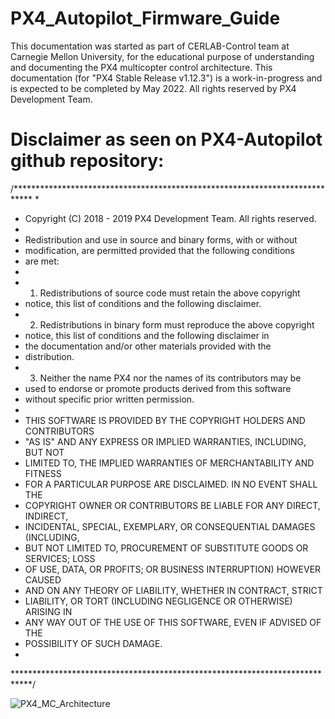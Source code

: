 # PX4_Autopilot_Firmware_Guide
This documentation was started as part of CERLAB-Control team at Carnegie Mellon University, for the educational purpose of understanding and documenting the PX4 multicopter control architecture. This documentation (for "PX4 Stable Release v1.12.3") is a work-in-progress and is expected to be completed by May 2022. All rights reserved by PX4 Development Team. 
# Disclaimer as seen on PX4-Autopilot github repository:
/****************************************************************************
 *
 *   Copyright (C) 2018 - 2019 PX4 Development Team. All rights reserved.
 *
 * Redistribution and use in source and binary forms, with or without
 * modification, are permitted provided that the following conditions
 * are met:
 *
 * 1. Redistributions of source code must retain the above copyright
 *    notice, this list of conditions and the following disclaimer.
 * 2. Redistributions in binary form must reproduce the above copyright
 *    notice, this list of conditions and the following disclaimer in
 *    the documentation and/or other materials provided with the
 *    distribution.
 * 3. Neither the name PX4 nor the names of its contributors may be
 *    used to endorse or promote products derived from this software
 *    without specific prior written permission.
 *
 * THIS SOFTWARE IS PROVIDED BY THE COPYRIGHT HOLDERS AND CONTRIBUTORS
 * "AS IS" AND ANY EXPRESS OR IMPLIED WARRANTIES, INCLUDING, BUT NOT
 * LIMITED TO, THE IMPLIED WARRANTIES OF MERCHANTABILITY AND FITNESS
 * FOR A PARTICULAR PURPOSE ARE DISCLAIMED. IN NO EVENT SHALL THE
 * COPYRIGHT OWNER OR CONTRIBUTORS BE LIABLE FOR ANY DIRECT, INDIRECT,
 * INCIDENTAL, SPECIAL, EXEMPLARY, OR CONSEQUENTIAL DAMAGES (INCLUDING,
 * BUT NOT LIMITED TO, PROCUREMENT OF SUBSTITUTE GOODS OR SERVICES; LOSS
 * OF USE, DATA, OR PROFITS; OR BUSINESS INTERRUPTION) HOWEVER CAUSED
 * AND ON ANY THEORY OF LIABILITY, WHETHER IN CONTRACT, STRICT
 * LIABILITY, OR TORT (INCLUDING NEGLIGENCE OR OTHERWISE) ARISING IN
 * ANY WAY OUT OF THE USE OF THIS SOFTWARE, EVEN IF ADVISED OF THE
 * POSSIBILITY OF SUCH DAMAGE.
 *
 ****************************************************************************/
 
![PX4_MC_Architecture](https://github.com/user-attachments/assets/8f2d38c6-ba3f-4e58-809e-da4585c64b25)
